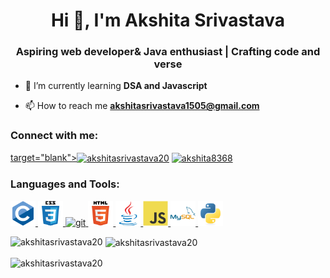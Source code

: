 <h1 align="center">Hi 👋, I'm Akshita Srivastava</h1>
<h3 align="center">Aspiring web developer& Java enthusiast | Crafting code and verse</h3>



- 🌱 I’m currently learning **DSA and Javascript**

- 📫 How to reach me **akshitasrivastava1505@gmail.com**

<h3 align="left">Connect with me:</h3>
<p align="left">
<a href="https://www.linkedin.com/in/akshitasrivastava20"

 target="blank"><img align="center" src="https://raw.githubusercontent.com/rahuldkjain/github-profile-readme-generator/master/src/images/icons/Social/linked-in-alt.svg" alt="akshitasrivastava20" height="30" width="40" /></a>
<a href="https://instagram.com/akshita8368" target="blank"><img align="center" src="https://raw.githubusercontent.com/rahuldkjain/github-profile-readme-generator/master/src/images/icons/Social/instagram.svg" alt="akshita8368" height="30" width="40" /></a>
</p>

<h3 align="left">Languages and Tools:</h3>
<p align="left"> <a href="https://www.cprogramming.com/" target="_blank" rel="noreferrer"> <img src="https://raw.githubusercontent.com/devicons/devicon/master/icons/c/c-original.svg" alt="c" width="40" height="40"/> </a> <a href="https://www.w3schools.com/css/" target="_blank" rel="noreferrer"> <img src="https://raw.githubusercontent.com/devicons/devicon/master/icons/css3/css3-original-wordmark.svg" alt="css3" width="40" height="40"/> </a> <a href="https://git-scm.com/" target="_blank" rel="noreferrer"> <img src="https://www.vectorlogo.zone/logos/git-scm/git-scm-icon.svg" alt="git" width="40" height="40"/> </a> <a href="https://www.w3.org/html/" target="_blank" rel="noreferrer"> <img src="https://raw.githubusercontent.com/devicons/devicon/master/icons/html5/html5-original-wordmark.svg" alt="html5" width="40" height="40"/> </a> <a href="https://www.java.com" target="_blank" rel="noreferrer"> <img src="https://raw.githubusercontent.com/devicons/devicon/master/icons/java/java-original.svg" alt="java" width="40" height="40"/> </a> <a href="https://developer.mozilla.org/en-US/docs/Web/JavaScript" target="_blank" rel="noreferrer"> <img src="https://raw.githubusercontent.com/devicons/devicon/master/icons/javascript/javascript-original.svg" alt="javascript" width="40" height="40"/> </a> <a href="https://www.mysql.com/" target="_blank" rel="noreferrer"> <img src="https://raw.githubusercontent.com/devicons/devicon/master/icons/mysql/mysql-original-wordmark.svg" alt="mysql" width="40" height="40"/> </a> <a href="https://www.python.org" target="_blank" rel="noreferrer"> <img src="https://raw.githubusercontent.com/devicons/devicon/master/icons/python/python-original.svg" alt="python" width="40" height="40"/> </a> </p>

<p><img align="left" src="https://github-readme-stats.vercel.app/api/top-langs?username=akshitasrivastava20&show_icons=true&locale=en&layout=compact" alt="akshitasrivastava20" /></p>

<p>&nbsp;<img align="center" src="https://github-readme-stats.vercel.app/api?username=akshitasrivastava20&show_icons=true&locale=en" alt="akshitasrivastava20" /></p>

<p><img align="center" src="https://github-readme-streak-stats.herokuapp.com/?user=akshitasrivastava20&" alt="akshitasrivastava20" /></p>

